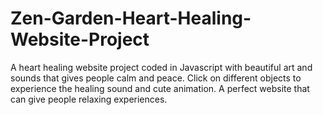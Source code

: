 # Zen-Garden-Heart-Healing-Website-Project
A heart healing website project coded in Javascript with beautiful art and sounds that gives people calm and peace. Click on different objects to experience the healing sound and cute animation. A perfect website that can give people relaxing experiences.
